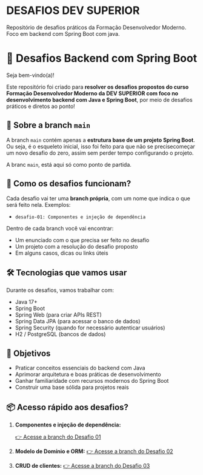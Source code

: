 # DESAFIOS DEV SUPERIOR
Repositório de desafios práticos da Formação Desenvolvedor Moderno. Foco em  backend com Spring Boot com java.
# 🚀 Desafios Backend com Spring Boot

Seja bem-vindo(a)!

Este repositório foi criado para **resolver os desafios propostos do curso Formação Desenvolvedor Moderno da DEV SUPERIOR com foco no desenvolvimento backend com Java e Spring Boot**, por meio de desafios práticos e diretos ao ponto!

## 🧱 Sobre a branch `main`

A branch `main` contém apenas a **estrutura base de um projeto Spring Boot**. Ou seja, é o esqueleto inicial, isso foi feito para que não se precisecomeçar um novo desafio do zero, assim sem perder tempo configurando o projeto.

A branc `main`, está aqui só como ponto de partida.

## 🧩 Como os desafios funcionam?

Cada desafio vai ter uma **branch própria**, com um nome que indica o que será feito nela. Exemplos:

- `desafio-01: Componentes e injeção de dependência`

Dentro de cada branch você vai encontrar:

- Um enunciado com o que precisa ser feito no desafio
- Um projeto com a resolução do desafio proposto
- Em alguns casos, dicas ou links úteis

## 🛠 Tecnologias que vamos usar

Durante os desafios, vamos trabalhar com:

- Java 17+
- Spring Boot
- Spring Web (para criar APIs REST)
- Spring Data JPA (para acessar o banco de dados)
- Spring Security (quando for necessário autenticar usuários)
- H2 / PostgreSQL (bancos de dados)

## 🎯 Objetivos

- Praticar conceitos essenciais do backend com Java
- Aprimorar arquitetura e boas práticas de desenvolvimento
- Ganhar familiaridade com recursos modernos do Spring Boot
- Construir uma base sólida para projetos reais

## 📦 Acesso rápido aos desafios?

1. **Componentes e injeção de dependência:**
   
   [👉 Acesse a branch do Desafio 01](https://github.com/kostiago/DESAFIOS_DEVSUPERIOR/tree/desafio-01-componentes-injecao)
2. **Modelo de Domínio e ORM:**
   [👉 Acesse a branch do Desafio 02](https://github.com/kostiago/DESAFIOS_DEVSUPERIOR/tree/desafio-02-modelo-de-dom%C3%ADnio-e-ORM)
3. **CRUD de clientes:**
   [👉 Acesse a branch do Desafio 03](https://github.com/kostiago/DESAFIOS_DEVSUPERIOR/tree/desafio-03-CRUD-clientes)
   

